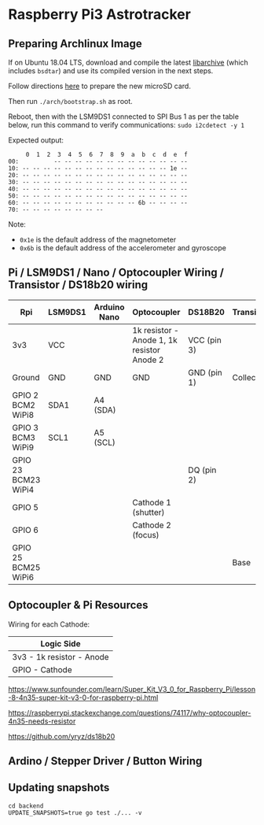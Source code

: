 # Raspberry Pi3 Astrotracker

## Preparing Archlinux Image

If on Ubuntu 18.04 LTS, download and compile the latest [libarchive](https://www.libarchive.de/) (which includes `bsdtar`) and use its compiled version in the next steps.

Follow directions [here](https://archlinuxarm.org/platforms/armv8/broadcom/raspberry-pi-3#installation) to prepare the new microSD card.

Then run `./arch/bootstrap.sh` as root.

Reboot, then with the LSM9DS1 connected to SPI Bus 1 as per the table below, run this command to verify communications: `sudo i2cdetect -y 1`

Expected output:

```
     0  1  2  3  4  5  6  7  8  9  a  b  c  d  e  f
00:          -- -- -- -- -- -- -- -- -- -- -- -- --
10: -- -- -- -- -- -- -- -- -- -- -- -- -- -- 1e --
20: -- -- -- -- -- -- -- -- -- -- -- -- -- -- -- --
30: -- -- -- -- -- -- -- -- -- -- -- -- -- -- -- --
40: -- -- -- -- -- -- -- -- -- -- -- -- -- -- -- --
50: -- -- -- -- -- -- -- -- -- -- -- -- -- -- -- --
60: -- -- -- -- -- -- -- -- -- -- -- 6b -- -- -- --
70: -- -- -- -- -- -- -- --
```

Note:

- `0x1e` is the default address of the magnetometer
- `0x6b` is the default address of the accelerometer and gyroscope

## Pi / LSM9DS1 / Nano / Optocoupler Wiring / Transistor / DS18b20 wiring

| Rpi                         | LSM9DS1 | Arduino Nano | Optocoupler                                | DS18B20     | Transistor |
| --------------------------- | ------- | ------------ | ------------------------------------------ | ----------- | ---------- |
| 3v3                         | VCC     |              | 1k resistor - Anode 1, 1k resistor Anode 2 | VCC (pin 3) |            |
| Ground                      | GND     | GND          | GND                                        | GND (pin 1) | Collector  |
| GPIO 2<br/>BCM2<br/>WiPi8   | SDA1    | A4 (SDA)     |                                            |             |            |
| GPIO 3<br/>BCM3<br/>WiPi9   | SCL1    | A5 (SCL)     |                                            |             |            |
| GPIO 23<br/>BCM23<br/>WiPi4 |         |              |                                            | DQ (pin 2)  |            |
| GPIO 5                      |         |              | Cathode 1 (shutter)                        |             |            |
| GPIO 6                      |         |              | Cathode 2 (focus)                          |             |            |
| GPIO 25<br/>BCM25<br/>WiPi6 |         |              |                                            |             | Base       |

## Optocoupler & Pi Resources

Wiring for each Cathode:

| Logic Side                |
| ------------------------- |
| 3v3 - 1k resistor - Anode |
| GPIO - Cathode            |

https://www.sunfounder.com/learn/Super_Kit_V3_0_for_Raspberry_Pi/lesson-8-4n35-super-kit-v3-0-for-raspberry-pi.html

https://raspberrypi.stackexchange.com/questions/74117/why-optocoupler-4n35-needs-resistor

https://github.com/yryz/ds18b20

## Ardino / Stepper Driver / Button Wiring

## Updating snapshots

```
cd backend
UPDATE_SNAPSHOTS=true go test ./... -v
```
